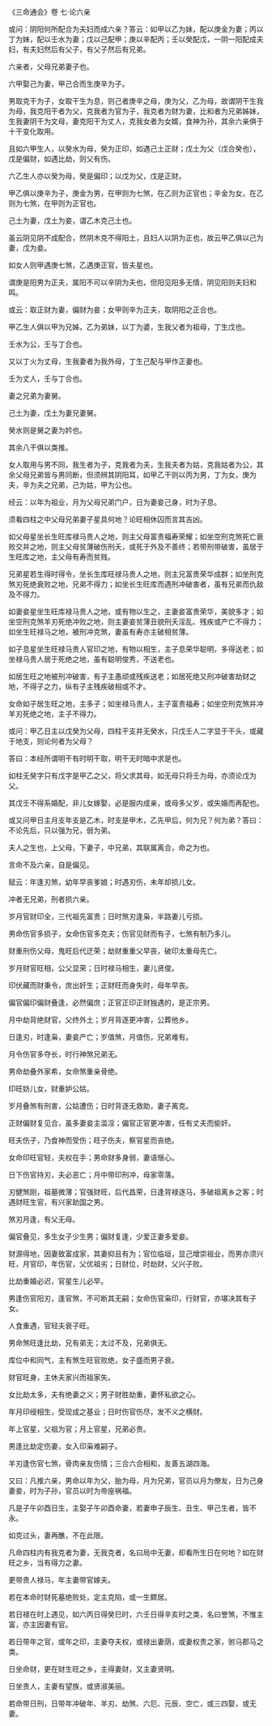 《三命通会》卷 七·论六亲

或问：阴阳何所配合为夫妇而成六亲？答云：如甲以乙为妹，配以庚金为妻；丙以丁为妹，配以壬水为妻；戊以己配甲；庚以辛配丙；壬以癸配戊，一阴一阳配成夫妇，有夫妇然后有父子，有父子然后有兄弟。

六亲者，父母兄弟妻子也。

六甲娶己为妻，甲己合而生庚辛为子。

男取克干为子，女取干生为息，则己者庚辛之母，庚为父，乙为母，故谓阴干生我为母，我克阳干者为父，克我者为官为子，我克者为财为妻，比和者为兄弟姊妹，生我妻阴干为文母，妻克阳干为丈人，克我女者为女婿，食神为孙，其余六亲俱于十干变化取用。

且如六甲生人，以癸水为母，癸为正印，如遇己土正财；戊土为父（戊合癸也），戊是偏财，如遇比劫，则父有伤。

六乙生人亦以癸为母，癸是偏印；以戊为父，戊是正财。

甲乙俱以庚辛为子，庚金为男，在甲则为七煞，在乙则为正官也；辛金为女，在乙则为七煞，在甲则为正官也。

己土为妻，戊土为妾，谓乙木克己土也。

虽云阴见阴不成配合，然阴木克不得阳土，且妇人以阴为正也，故云甲乙俱以己为妻，戊为妾。

如女人则甲遇庚七煞，乙遇庚正官，皆夫星也。

谓庚是阳男为正夫，属阳不可以辛阴为夫也，但阳见阳多无情，阴见阳则夫妇和鸣。

或云：取正财为妻，偏财为妾；女甲则辛为正夫，取阴阳之正合也。

甲乙生人俱以甲为兄姊，乙为弟妹，以丁为婆，生我父者为祖母，丁生戊也。

壬水为公，壬与丁合也。

又以丁火为丈母，生我妻者为我外母，丁生己配与甲作正妻也。

壬为丈人，壬与丁合也。

妻之兄弟为妻舅。

己土为妻，戊土为妻兄妻舅。

癸水则是舅之妻为妗也。

其余八干俱以类推。

女人取用与男不同，我生者为子，克我者为夫，生我夫者为姑，克我姑者为公，其余父母兄弟皆与男同断，但须辨其阴阳耳，如甲乙干则以丙为男，丁为女，庚为夫，辛为夫之兄弟，己为姑，甲为公也。

经云：以年为祖业，月为父母兄弟门户，日为妻妾己身，时为子息。

须看四柱之中父母兄弟妻子星具何地？论旺相休囚而言其吉凶。

如父母星坐长生旺库禄马贵人之地，则主父母富贵福寿荣耀；如坐空刑克煞死亡衰败交并之地，则主父母贫薄破伤刑夭，或死于外及不善终；若带刑带破害，虽居于生旺库之地，主父母有寿而贫贱。

兄弟星若生得时得令，坐长生库旺禄马贵人之地，则主兄富贵荣华成群；如坐刑克煞刃死绝衰败之地，兄弟不得力；如坐长生旺库而遇刑冲破害者，虽有兄弟而仇敌及不得力。

如妻妾星坐生旺库禄马贵人之地，或有物以生之，主妻妾富贵荣华，美貌多才；如坐空刑克煞羊刃死绝冲败之地，则主妻妾贫薄丑貌刑夭淫乱、残疾或产亡不得力；如坐生旺禄马之地，被刑冲克煞，妻虽有寿亦主破相贫薄。

如子息星坐生旺禄马贵人官印之地，有物以相生，主子息荣华聪明，多得送老；如坐禄马贵人居于死绝之地，虽有聪明俊秀，不送老也。

如居生旺之地被刑冲破害，有子主愚顽或残疾送老；如居死绝又刑冲破害劫财之地，不得子之力，纵有子主残疾破相或不才。

女命如子居生旺之地，主多子；如坐禄马贵人，主子富贵福寿；如坐空刑克煞并冲羊刃死绝之地，主子不得力。

或问：甲乙日主以戊癸为父母，四柱干支并无癸水，只戊壬人二字显于干头，或藏于地支，则论何者为父母？

答曰：本经所谓明干有时明干取，明干无时暗中求是也。

如柱无癸字只有戊字是甲乙之父，将父求其母，如无母只将壬为母，亦须论戊为父。

其戊壬不得系婚配，非儿女嫁娶，必是服内成亲，或母多父岁，或失婚而再配也。

或又问甲日主月支年支是乙木，时支是甲木，乙先甲后，何为兄？何为弟？答曰：不论先后，只以强为兄，弱为弟。

夫人之生也，上父母，下妻子，中兄弟，其联属离合，命之为也。

言命不及六亲，自是偏见。

赋云：年逢刃煞，幼年早丧爹娘；时遇刃伤，未年却损儿女。

冲者无兄弟，刑者损六亲。

岁月官财印全，三代祖先富贵；日时煞刃逢枭，半路妻儿亏损。

男命伤官多损子，女命伤官多克夫；伤官见财而有子，七煞有制乃多儿。

财重刑伤父母，鬼旺后代迂荣；劫财重重父早丧，破印太重母先亡。

岁月财官旺相，公父显荣；日时禄马相生，妻儿贤俊。

印伏藏而财秉令，庶出奸生；正财旺而身失时，母年早丧。

偏官偏印偏财叠逢，必然偏庶；正官正印正财独遇的，是正宗男。

月中劫背绝财官，父终外土；岁月背逐更冲害，公葬他乡。

日逢刃，时逢枭，妻妾产亡；岁值煞，月值伤，兄弟难有。

月令伤官多夺长，时行神煞兄弟无。

男命劫叠外家希，女命煞重亲骨绝。

印旺妨儿女，财重妒公姑。

岁月叠煞有刑害，公姑遭伤；日时背逐无救助，妻子离克。

正财偏财复见合，虽多妻妾主滥淫；偏官正官更冲害，任有丈夫而偷奸。

旺夫伤子，乃食神而受伤；旺子伤夫，察官星而丧绝。

女命印旺官轻，夫权在手；男命财多身弱，妻语惬心。

日下伤官持刃，夫必恶亡；月中带印刑冲，母家零落。

刃健煞刚，祖墓微薄；官强财旺，后代昌荣，日逢背禄逐马，多破祖离乡之客；时遇财旺生官，有兴家助国之男。

煞刃月逢，有父无母。

偏官叠见，多生女子少生男；偏财复逢，少爱正妻多爱妾。

财源得地，因妻致富成家，其妻抑且有为；官位临垣，显己增崇祖业，而男亦须兴旺，月官印，年伤官，父优祖劣；日财位，时劫财，父兴子败。

比劫重婚必迟，官星生儿必早。

男逢伤官阳刃，逢官煞，不可断其无嗣；女命伤官枭印，行财官，亦堪决其有子女。

人食重遇，官轻夫衰子旺。

男命煞旺逢比劫，兄有弟无；太过不及，兄弟俱无。

库位中和同气，主有煞生旺官败绝，女子盛而男子衰。

财官旺身，主休夫家兴而祖家失。

女比劫太多，夫有绝妻之义；男子财胜劫重，妻怀私欲之心。

年月印绶相生，受现成之基业；日时伤官伤尽，发不义之横财。

年上官星，父祖为官；月上官星，兄弟必贵。

男逢比劫定伤妻，女入印枭难嗣子。

羊刃逢伤官七煞，骨肉亲友伤情；三合六合相和，友善五湖四海。

又曰：凡推六亲，男命以年为父，胎为母，月为兄弟，官员以月为僚友，日为己身妻妾，时为子孙，官员以时为帝座祸福。

凡是子午卯酉日生，主娶子午卯酉命妻，若妻申子辰生、丑生、甲己生者，皆不永。

如克过头，妻再醮，不在此限。

凡命四柱内有我克者为妻，无我克者，名曰局中无妻，却看所生日在何地？如在财旺之乡，当有得力之妻。

更带贵人禄马，年主妻带官嫁夫。

若在本命时财死墓绝败处，定主克陷，或一生鳏居。

若日禄在时上遇见，如六丙日得癸巳时，六壬日得辛亥时之类，名曰誉煞，不惟主富，亦主因妻有官。

若日带年之官，或年之印，主妻夺夫权，或禄出妻荫，或妻权贵之家，驸马郡马之类。

日坐命财，更在财生旺之乡，主得妻财，又主妻贤明。

日坐贵人，主妻有望族，或贤淑美丽。

若命带日刑，日带年冲破年、羊刃、劫煞、六厄、元辰、空亡，或三四娶，或无妻。

